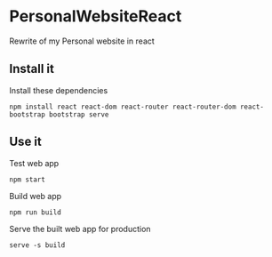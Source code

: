 # PersonalWebsiteReact
Rewrite of my Personal website in react

## Install it
Install these dependencies
```
npm install react react-dom react-router react-router-dom react-bootstrap bootstrap serve
```

## Use it
Test web app
```
npm start
```

Build web app
```
npm run build
```

Serve the built web app for production
```
serve -s build
```
